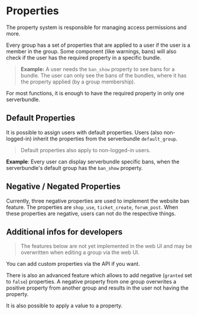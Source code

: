# Properties

The property system is responsible for managing access permissions and more.

Every group has a set of properties that are applied to a user if the user is a member in the group. Some component (like warnings, bans) will also check if the user has the required property in a specific bundle.

> **Example:** A user needs the `ban_show` property to see bans for a bundle. The user can only see the bans of the bundles, where it has the property applied (by a group membership).

For most functions, it is enough to have the required property in only one serverbundle.

## Default Properties

It is possible to assign users with default properties. Users (also non-logged-in) inherit the properties from the serverbundle `default_group`.

> Default properties also apply to non-logged-in users.

**Example**: Every user can display serverbundle specific bans, when the serverbundle's default group has the `ban_show` property.

## Negative / Negated Properties

Currently, three negative properties are used to implement the website ban feature. The properties are `shop_use`, `ticket_create`, `forum_post`.
When these properties are negative, users can not do the respective things. 

## Additional infos for developers

> The features below are not yet implemented in the web UI and may be overwritten when editing a group via the web UI.

You can add custom properties via the API if you want.

There is also an advanced feature which allows to add negative (`granted` set to `false`) properties. A negative property from one group overwrites a positive property from another group and results in the user not having the property.

It is also possible to apply a value to a property.
